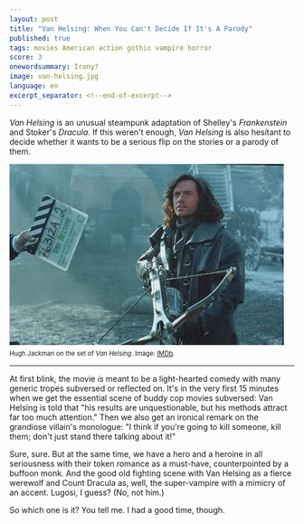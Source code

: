 ```yaml
---
layout: post
title: "Van Helsing: When You Can't Decide If It's A Parody"
published: true
tags: movies American action gothic vampire horror
score: 3
onewordsummary: Irony?
image: van-helsing.jpg
language: en
excerpt_separator: <!--end-of-excerpt-->
---
```

*Van Helsing* is an unusual steampunk adaptation of Shelley's *Frankenstein* and Stoker's *Dracula*. If this weren't enough, *Van Helsing* is also hesitant to decide whether it wants to be a serious flip on the stories or a parody of them.
<!--end-of-excerpt-->
<div><img src="/assets/van-helsing.jpg"></div>

<div style="margin-block-start: 0.5em;margin-block-end: 0.5em;font-size: 80%;">Hugh Jackman on the set of <i>Van Helsing</i>. Image: <a href="https://www.imdb.com/title/tt0338526/mediaviewer/rm1277597696" target="_blank">IMDb</a>.</div>

<hr>

At first blink, the movie *is* meant to be a light-hearted comedy with many generic tropes subversed or reflected on. It's in the very first 15 minutes when we get the essential scene of buddy cop movies subversed: Van Helsing is told that "his results are unquestionable, but his methods attract far too much attention." Then we also get an ironical remark on the grandiose villain's monologue: "I think if you're going to kill someone, kill them; don't just stand there talking about it!"

Sure, sure. But at the same time, we have a hero and a heroine in all seriousness with their token romance as a must-have, counterpointed by a buffoon monk. And the good old fighting scene with Van Helsing as a fierce werewolf and Count Dracula as, well, the super-vampire with a mimicry of an accent. Lugosi, I guess? (No, not him.)

So which one is it? You tell me. I had a good time, though.
